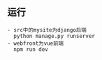 ## 运行
    - src中的mysite为django后端
      python manage.py runserver
    - webfront为vue前端
      npm run dev